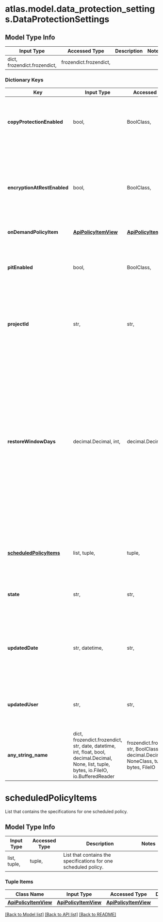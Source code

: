 # atlas.model.data_protection_settings.DataProtectionSettings

## Model Type Info
Input Type | Accessed Type | Description | Notes
------------ | ------------- | ------------- | -------------
dict, frozendict.frozendict,  | frozendict.frozendict,  |  | 

### Dictionary Keys
Key | Input Type | Accessed Type | Description | Notes
------------ | ------------- | ------------- | ------------- | -------------
**copyProtectionEnabled** | bool,  | BoolClass,  | Flag that indicates whether to enable additional backup copies for the cluster. | [optional] 
**encryptionAtRestEnabled** | bool,  | BoolClass,  | Flag that indicates whether Encryption at Rest using Customer Key  Management is required for all clusters with a Data Protection Policy. | [optional] 
**onDemandPolicyItem** | [**ApiPolicyItemView**](ApiPolicyItemView.md) | [**ApiPolicyItemView**](ApiPolicyItemView.md) |  | [optional] 
**pitEnabled** | bool,  | BoolClass,  | Flag that indicates whether the cluster uses Continuous Cloud Backups with a Data Protection Policy. | [optional] 
**projectId** | str,  | str,  | Unique 24-hexadecimal digit string that identifies the project for the Data Protection Policy. | [optional] 
**restoreWindowDays** | decimal.Decimal, int,  | decimal.Decimal,  | Number of previous days that you can restore back to with Continuous Cloud Backup with a Data Protection Policy. You must specify a positive, non-zero integer, and the maximum retention window can&#x27;t exceed the hourly retention time. This parameter applies only to Continuous Cloud Backups with a Data Protection Policy. | [optional] value must be a 32 bit integer
**[scheduledPolicyItems](#scheduledPolicyItems)** | list, tuple,  | tuple,  | List that contains the specifications for one scheduled policy. | [optional] 
**state** | str,  | str,  | Label that indicates the state of the Data Protection Policy settings. | [optional] must be one of ["ACTIVE", "ENABLING", "UPDATING", "DISABLING", ] 
**updatedDate** | str, datetime,  | str,  | ISO 8601 timestamp format in UTC that indicates when the user updated the Data Protection Policy settings. | [optional] value must conform to RFC-3339 date-time
**updatedUser** | str,  | str,  | Email address that identifies the user who updated the Data Protection Policy settings. | [optional] 
**any_string_name** | dict, frozendict.frozendict, str, date, datetime, int, float, bool, decimal.Decimal, None, list, tuple, bytes, io.FileIO, io.BufferedReader | frozendict.frozendict, str, BoolClass, decimal.Decimal, NoneClass, tuple, bytes, FileIO | any string name can be used but the value must be the correct type | [optional]

# scheduledPolicyItems

List that contains the specifications for one scheduled policy.

## Model Type Info
Input Type | Accessed Type | Description | Notes
------------ | ------------- | ------------- | -------------
list, tuple,  | tuple,  | List that contains the specifications for one scheduled policy. | 

### Tuple Items
Class Name | Input Type | Accessed Type | Description | Notes
------------- | ------------- | ------------- | ------------- | -------------
[**ApiPolicyItemView**](ApiPolicyItemView.md) | [**ApiPolicyItemView**](ApiPolicyItemView.md) | [**ApiPolicyItemView**](ApiPolicyItemView.md) |  | 

[[Back to Model list]](../../README.md#documentation-for-models) [[Back to API list]](../../README.md#documentation-for-api-endpoints) [[Back to README]](../../README.md)

